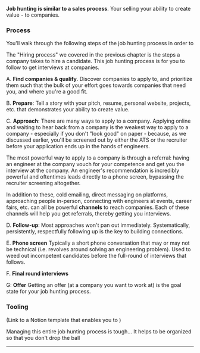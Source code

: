 **Job hunting is similar to a sales process**. Your selling your ability to create value - to companies.

### Process

You'll walk through the following steps of the job hunting process in order to 

The "Hiring process" we covered in the previous chapter is the steps a company takes to hire a candidate. This job hunting process is for you to follow to get interviews at companies.

A. **Find companies & qualify**.
Discover companies to apply to, and prioritize them such that the bulk of your effort goes towards companies that need you, and where you're a good fit.

B. **Prepare**: 
Tell a story with your pitch, resume, personal website, projects, etc. that demonstrates your ability to create value.

C. **Approach**:
There are many ways to apply to a company. Applying online and waiting to hear back from a company is the weakest way to apply to a company - especially if you don't "look good" on paper - because, as we discussed earlier, you'll be screened out by either the ATS or the recruiter before your application ends up in the hands of engineers.

The most powerful way to apply to a company is through a referral: having an engineer at the company vouch for your competence and get you the interview at the company. An engineer's recommendation is incredibly powerful and oftentimes leads directly to a phone screen, bypassing the recruiter screening altogether.

In addition to these, cold emailing, direct messaging on platforms, approaching people in-person, connecting with engineers at events, career fairs, etc. can all be powerful **channels** to reach companies. Each of these channels will help you get referrals, thereby getting you interviews.

D. **Follow-up**: 
Most approaches won't pan out immediately. Systematically, persistently, respectfully following up is the key to building connections.

E. **Phone screen**
Typically a short phone conversation that may or may not be technical (i.e. revolves around solving an engineering problem). Used to weed out incompetent candidates before the full-round of interviews that follows.

F. **Final round interviews**

G: **Offer**
Getting an offer (at a company you want to work at) is the goal state for your job hunting process.

### Tooling
(Link to a Notion template that enables you to )

Managing this entire job hunting process is tough... It helps to be organized so that you don't drop the ball 

----

